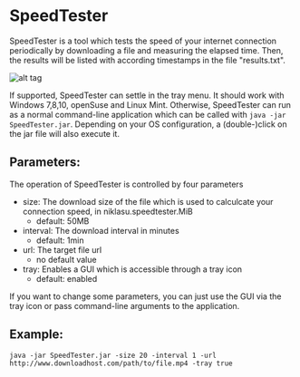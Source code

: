 # SpeedTester

SpeedTester is a tool which tests the speed of your internet connection periodically by downloading a file and measuring the elapsed time. Then, the results will be listed with according timestamps in the file "results.txt".

![alt tag](https://github.com/niklasu/SpeedTester/blob/master/Screenshot.png)

If supported, SpeedTester can settle in the tray menu. It should work with Windows 7,8,10, openSuse and Linux Mint.
Otherwise, SpeedTester can run as a normal command-line application which can be called with ``java -jar SpeedTester.jar``. Depending on your OS configuration, a (double-)click on the jar file will also execute it.

## Parameters:
The operation of SpeedTester is controlled by four parameters
* size: The download size of the file which is used to calculcate your connection speed, in niklasu.speedtester.MiB
  * default: 50MB
* interval: The download interval in minutes
  * default: 1min
* url: The target file url
  * no default value
* tray: Enables a GUI which is accessible through a tray icon
  * default: enabled

If you want to change some parameters, you can just use the GUI via the tray icon or pass command-line arguments to the application.


## Example:
``
java -jar SpeedTester.jar -size 20 -interval 1 -url http://www.downloadhost.com/path/to/file.mp4 -tray true
``